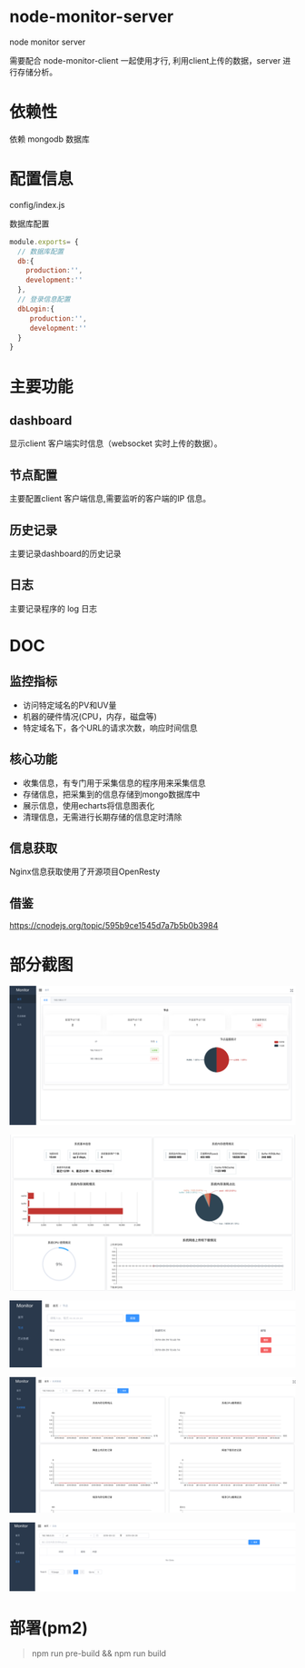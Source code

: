 # node-monitor-server
node monitor server

需要配合 node-monitor-client 一起使用才行, 利用client上传的数据，server 进行存储分析。



# 依赖性

依赖 mongodb 数据库

# 配置信息

config/index.js

数据库配置
```js
module.exports= {
  // 数据库配置
  db:{
    production:'',
    development:''
  },
  // 登录信息配置
  dbLogin:{
     production:'',
     development:''
  }
}

```
# 主要功能

## dashboard
显示client 客户端实时信息（websocket 实时上传的数据）。

## 节点配置

主要配置client 客户端信息,需要监听的客户端的IP 信息。

## 历史记录

主要记录dashboard的历史记录

## 日志
主要记录程序的 log 日志

# DOC

## 监控指标

- 访问特定域名的PV和UV量
- 机器的硬件情况(CPU，内存，磁盘等)
- 特定域名下，各个URL的请求次数，响应时间信息


## 核心功能

- 收集信息，有专门用于采集信息的程序用来采集信息
- 存储信息，把采集到的信息存储到mongo数据库中
- 展示信息，使用echarts将信息图表化
- 清理信息，无需进行长期存储的信息定时清除


## 信息获取
Nginx信息获取使用了开源项目OpenResty


## 借鉴

https://cnodejs.org/topic/595b9ce1545d7a7b5b0b3984


# 部分截图

<img src="./doc/images/1.png"></img>

<img src="./doc/images/5.png"></img>

<img src="./doc/images/2.png"></img>

<img src="./doc/images/3.png"></img>

<img src="./doc/images/4.png"></img>

# 部署(pm2)
> npm run pre-build && npm run build



